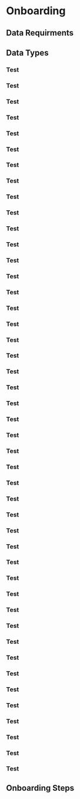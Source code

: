 # Onboarding

## Data Requirments

## Data Types

### Test
### Test
### Test
### Test
### Test
### Test
### Test
### Test
### Test
### Test
### Test
### Test
### Test
### Test
### Test
### Test
### Test
### Test
### Test
### Test
### Test
### Test
### Test
### Test
### Test
### Test
### Test
### Test
### Test

### Test

### Test
### Test
### Test
### Test
### Test
### Test
### Test
### Test
### Test
### Test


### Test
### Test
### Test
### Test
### Test

## Onboarding Steps